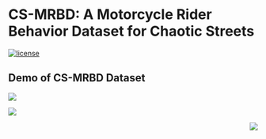 # CS-MRBD: A Motorcycle Rider Behavior Dataset for Chaotic Streets
[![license](https://img.shields.io/github/license/mashape/apistatus.svg)](LICENSE)

## Demo of CS-MRBD Dataset
<p align="left"><img src="demo/lanechange.gif"\></p><p align="centre"><img src="demo/lanechange.gif"\></p><p align="right"><img src="demo/lanechange.gif"\></p>
